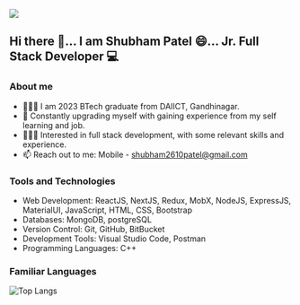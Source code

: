 ![](https://user-images.githubusercontent.com/74038190/240304586-d48893bd-0757-481c-8d7e-ba3e163feae7.png)

## Hi there 👋... I am Shubham Patel 😄... Jr. Full Stack Developer 💻

### About me
- 🙋🏻‍♂️ I am 2023 BTech graduate from DAIICT, Gandhinagar.
- 🚀 Constantly upgrading myself with gaining experience from my self learning and job.
- 👨🏻‍💻 Interested in full stack development, with some relevant skills and experience.
- 📫 Reach out to me: Mobile - shubham2610patel@gmail.com

### Tools and Technologies
- Web Development: ReactJS, NextJS, Redux, MobX, NodeJS, ExpressJS, MaterialUI, JavaScript, HTML, CSS, Bootstrap
- Databases: MongoDB, postgreSQL
- Version Control: Git, GitHub, BitBucket
- Development Tools: Visual Studio Code, Postman
- Programming Languages: C++

### Familiar Languages
![Top Langs](https://github-readme-stats.vercel.app/api/top-langs/?username=shubhampatel2610&layout=compact&theme=dark)

<!-- ### Stats
![Shubham's GitHub stats](https://github-readme-stats.vercel.app/api?username=shubhampatel2610&theme=dark&show_icons=true) -->

<!--
Here are some ideas to get you started:

- 🔭 I’m currently working on ...
- 🌱 I’m currently learning ...
- 👯 I’m looking to collaborate on ...
- 🤔 I’m looking for help with ...
- 💬 Ask me about ...
- 📫 How to reach me: ...
- 😄 Pronouns: ...
- ⚡ Fun fact: ...
-->

